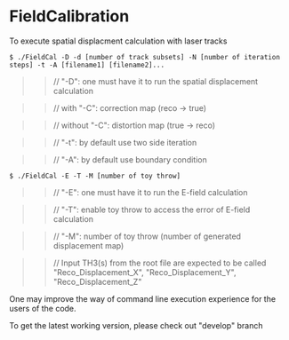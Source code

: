# FieldCalibration

To execute spatial displacment calculation with laser tracks

```$ ./FieldCal -D -d [number of track subsets] -N [number of iteration steps] -t -A [filename1] [filename2]... ```

>>// "-D": one must have it to run the spatial displacement calculation

>>// with "-C": correction map (reco -> true)

>>// without "-C": distortion map (true -> reco)

>>// "-t": by default use two side iteration

>>// "-A": by default use boundary condition


```$ ./FieldCal -E -T -M [number of toy throw] ```

>>// "-E": one must have it to run the E-field calculation 

>>// "-T": enable toy throw to access the error of E-field calculation

>>// "-M": number of toy throw (number of generated displacement map)

>>// Input TH3(s) from the root file are expected to be called "Reco_Displacement_X", "Reco_Displacement_Y", "Reco_Displacement_Z"


One may improve the way of command line execution experience for the users of the code.

To get the latest working version, please check out "develop" branch
